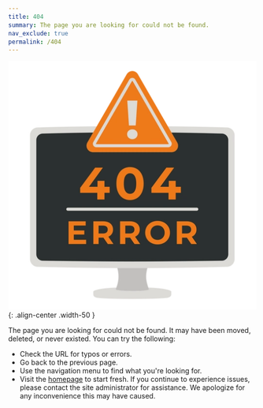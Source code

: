 ```yaml
---
title: 404
summary: The page you are looking for could not be found.
nav_exclude: true
permalink: /404
---
```


![Image](/assets/images/404.webp){: .align-center .width-50 }

The page you are looking for could not be found. It may have been moved, deleted, or never existed.
You can try the following:
- Check the URL for typos or errors.
- Go back to the previous page.
- Use the navigation menu to find what you're looking for.
- Visit the [homepage](/) to start fresh.
If you continue to experience issues, please contact the site administrator for assistance. 
We apologize for any inconvenience this may have caused.